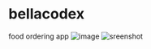 # bellacodex
 food ordering app
![image](https://github.com/user-attachments/assets/aababbd9-6d16-4195-9c22-72ce04a930aa)
![sreenshot](https://github.com/user-attachments/assets/8bdcad28-8653-4daa-bbdc-f9a7d7960924)
